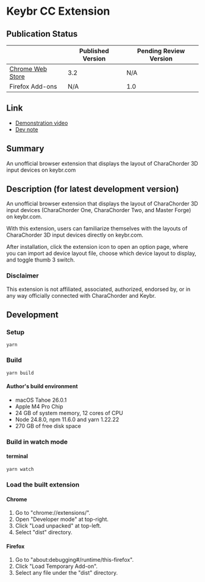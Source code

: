 # Keybr CC Extension

## Publication Status

|                                                                                                                  | Published Version | Pending Review Version |
| ---------------------------------------------------------------------------------------------------------------- | ----------------- | ---------------------- |
| [Chrome Web Store](https://chromewebstore.google.com/detail/keybr-cc-extension/fdofhfbipdhkkhhdjlfjnjfnkibpbdpg) | 3.2               | N/A                    |
| Firefox Add-ons                                                                                                  | N/A               | 1.0                    |

## Link

- [Demonstration video](https://youtu.be/IQWf4IuekFQ?si=q_DkxyKOvMsdcqV3)
- [Dev note](https://andy23512.github.io/blog/2025/10/19/keybr-cc-extension-an-unofficial-browser-extension-that-displays-the-layout-of-charachorder-3d-input-devices-on-keybr/)

## Summary

An unofficial browser extension that displays the layout of CharaChorder 3D input devices on keybr.com

## Description (for latest development version)

An unofficial browser extension that displays the layout of CharaChorder 3D input devices (CharaChorder One, CharaChorder Two, and Master Forge) on keybr.com.

With this extension, users can familiarize themselves with the layouts of CharaChorder 3D input devices directly on keybr.com.

After installation, click the extension icon to open an option page, where you can import ad device layout file, choose which device layout to display, and toggle thumb 3 switch.

### Disclaimer

This extension is not affiliated, associated, authorized, endorsed by, or in any way officially connected with CharaChorder and Keybr.

## Development

### Setup

```
yarn
```

### Build

```
yarn build
```

#### Author's build environment

- macOS Tahoe 26.0.1
- Apple M4 Pro Chip
- 24 GB of system memory, 12 cores of CPU
- Node 24.8.0, npm 11.6.0 and yarn 1.22.22
- 270 GB of free disk space

### Build in watch mode

#### terminal

```
yarn watch
```

### Load the built extension

#### Chrome

1. Go to "chrome://extensions/".
2. Open "Developer mode" at top-right.
3. Click "Load unpacked" at top-left.
4. Select "dist" directory.

#### Firefox

1. Go to "about:debugging#/runtime/this-firefox".
2. Click "Load Temporary Add-on".
3. Select any file under the "dist" directory.
